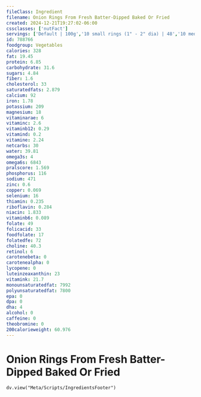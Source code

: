 ```yaml
---
fileClass: Ingredient
filename: Onion Rings From Fresh Batter-Dipped Baked Or Fried
created: 2024-12-21T19:27:02-06:00
cssclasses: ['nutFact']
servings: ['Default | 100g','10 small rings (1" - 2" dia) | 48','10 medium rings (2" - 3" dia) | 60','10 large rings (3" - 4" dia) | 71','1 cup | 48','1 order | 86']
id: 788766
foodgroup: Vegetables
calories: 328
fat: 19.45
protein: 6.85
carbohydrate: 31.6
sugars: 4.84
fiber: 1.6
cholesterol: 33
saturatedfats: 2.879
calcium: 92
iron: 1.78
potassium: 209
magnesium: 18
vitaminarae: 6
vitaminc: 2.6
vitaminb12: 0.29
vitamind: 0.2
vitamine: 2.24
netcarbs: 30
water: 39.81
omega3s: 4
omega6s: 6843
pralscore: 1.569
phosphorus: 116
sodium: 471
zinc: 0.6
copper: 0.069
selenium: 16
thiamin: 0.235
riboflavin: 0.284
niacin: 1.833
vitaminb6: 0.089
folate: 49
folicacid: 33
foodfolate: 17
folatedfe: 72
choline: 40.3
retinol: 6
carotenebeta: 0
carotenealpha: 0
lycopene: 0
luteinzeaxanthin: 23
vitamink: 21.7
monounsaturatedfat: 7992
polyunsaturatedfat: 7800
epa: 0
dpa: 0
dha: 4
alcohol: 0
caffeine: 0
theobromine: 0
200calorieweight: 60.976
---
```


# Onion Rings From Fresh Batter-Dipped Baked Or Fried

```dataviewjs
dv.view("Meta/Scripts/IngredientsFooter")
```